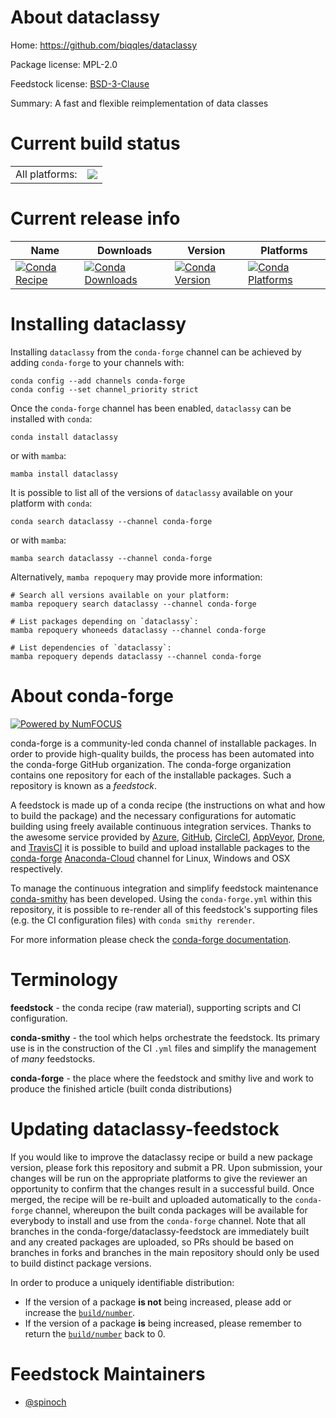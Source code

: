 About dataclassy
================

Home: https://github.com/biqqles/dataclassy

Package license: MPL-2.0

Feedstock license: [BSD-3-Clause](https://github.com/conda-forge/dataclassy-feedstock/blob/main/LICENSE.txt)

Summary: A fast and flexible reimplementation of data classes

Current build status
====================


<table><tr><td>All platforms:</td>
    <td>
      <a href="https://dev.azure.com/conda-forge/feedstock-builds/_build/latest?definitionId=13923&branchName=main">
        <img src="https://dev.azure.com/conda-forge/feedstock-builds/_apis/build/status/dataclassy-feedstock?branchName=main">
      </a>
    </td>
  </tr>
</table>

Current release info
====================

| Name | Downloads | Version | Platforms |
| --- | --- | --- | --- |
| [![Conda Recipe](https://img.shields.io/badge/recipe-dataclassy-green.svg)](https://anaconda.org/conda-forge/dataclassy) | [![Conda Downloads](https://img.shields.io/conda/dn/conda-forge/dataclassy.svg)](https://anaconda.org/conda-forge/dataclassy) | [![Conda Version](https://img.shields.io/conda/vn/conda-forge/dataclassy.svg)](https://anaconda.org/conda-forge/dataclassy) | [![Conda Platforms](https://img.shields.io/conda/pn/conda-forge/dataclassy.svg)](https://anaconda.org/conda-forge/dataclassy) |

Installing dataclassy
=====================

Installing `dataclassy` from the `conda-forge` channel can be achieved by adding `conda-forge` to your channels with:

```
conda config --add channels conda-forge
conda config --set channel_priority strict
```

Once the `conda-forge` channel has been enabled, `dataclassy` can be installed with `conda`:

```
conda install dataclassy
```

or with `mamba`:

```
mamba install dataclassy
```

It is possible to list all of the versions of `dataclassy` available on your platform with `conda`:

```
conda search dataclassy --channel conda-forge
```

or with `mamba`:

```
mamba search dataclassy --channel conda-forge
```

Alternatively, `mamba repoquery` may provide more information:

```
# Search all versions available on your platform:
mamba repoquery search dataclassy --channel conda-forge

# List packages depending on `dataclassy`:
mamba repoquery whoneeds dataclassy --channel conda-forge

# List dependencies of `dataclassy`:
mamba repoquery depends dataclassy --channel conda-forge
```


About conda-forge
=================

[![Powered by
NumFOCUS](https://img.shields.io/badge/powered%20by-NumFOCUS-orange.svg?style=flat&colorA=E1523D&colorB=007D8A)](https://numfocus.org)

conda-forge is a community-led conda channel of installable packages.
In order to provide high-quality builds, the process has been automated into the
conda-forge GitHub organization. The conda-forge organization contains one repository
for each of the installable packages. Such a repository is known as a *feedstock*.

A feedstock is made up of a conda recipe (the instructions on what and how to build
the package) and the necessary configurations for automatic building using freely
available continuous integration services. Thanks to the awesome service provided by
[Azure](https://azure.microsoft.com/en-us/services/devops/), [GitHub](https://github.com/),
[CircleCI](https://circleci.com/), [AppVeyor](https://www.appveyor.com/),
[Drone](https://cloud.drone.io/welcome), and [TravisCI](https://travis-ci.com/)
it is possible to build and upload installable packages to the
[conda-forge](https://anaconda.org/conda-forge) [Anaconda-Cloud](https://anaconda.org/)
channel for Linux, Windows and OSX respectively.

To manage the continuous integration and simplify feedstock maintenance
[conda-smithy](https://github.com/conda-forge/conda-smithy) has been developed.
Using the ``conda-forge.yml`` within this repository, it is possible to re-render all of
this feedstock's supporting files (e.g. the CI configuration files) with ``conda smithy rerender``.

For more information please check the [conda-forge documentation](https://conda-forge.org/docs/).

Terminology
===========

**feedstock** - the conda recipe (raw material), supporting scripts and CI configuration.

**conda-smithy** - the tool which helps orchestrate the feedstock.
                   Its primary use is in the construction of the CI ``.yml`` files
                   and simplify the management of *many* feedstocks.

**conda-forge** - the place where the feedstock and smithy live and work to
                  produce the finished article (built conda distributions)


Updating dataclassy-feedstock
=============================

If you would like to improve the dataclassy recipe or build a new
package version, please fork this repository and submit a PR. Upon submission,
your changes will be run on the appropriate platforms to give the reviewer an
opportunity to confirm that the changes result in a successful build. Once
merged, the recipe will be re-built and uploaded automatically to the
`conda-forge` channel, whereupon the built conda packages will be available for
everybody to install and use from the `conda-forge` channel.
Note that all branches in the conda-forge/dataclassy-feedstock are
immediately built and any created packages are uploaded, so PRs should be based
on branches in forks and branches in the main repository should only be used to
build distinct package versions.

In order to produce a uniquely identifiable distribution:
 * If the version of a package **is not** being increased, please add or increase
   the [``build/number``](https://docs.conda.io/projects/conda-build/en/latest/resources/define-metadata.html#build-number-and-string).
 * If the version of a package **is** being increased, please remember to return
   the [``build/number``](https://docs.conda.io/projects/conda-build/en/latest/resources/define-metadata.html#build-number-and-string)
   back to 0.

Feedstock Maintainers
=====================

* [@spinoch](https://github.com/spinoch/)

